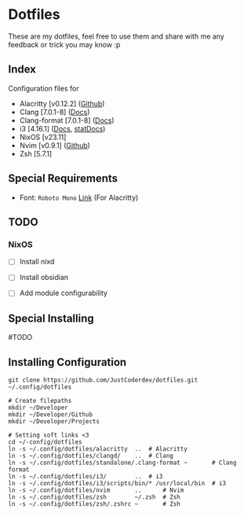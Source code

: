 # Dotfiles
These are my dotfiles, feel free to use them and
share with me any feedback or trick you may know :p

## Index

Configuration files for
- Alacritty \[v0.12.2\] ([Github](https://github.com/alacritty))
- Clang \[7.0.1-8\] ([Docs](https://clangd.llvm.org/config.html))
- Clang-format \[7.0.1-8\] ([Docs](https://releases.llvm.org/7.0.0/tools/clang/docs/ClangFormatStyleOptions.html))
- i3 \[4.16.1\] ([Docs](https://i3wm.org/docs/userguide.html), [statDocs](https://i3wm.org/docs/i3status.html))
- NixOS \[v23.11\]
- Nvim \[v0.9.1\] ([Github](https://github.com/neovim))
- Zsh \[5.7.1\]

## Special Requirements
- Font: `Roboto Mono` [Link](https://github.com/googlefonts/RobotoMono.git) (For Alacritty)

## TODO

### NixOS

- [ ] Install nixd
- [ ] Install obsidian
- [ ] Add module configurability


## Special Installing

#TODO

## Installing Configuration

```shell
git clone https://github.com/JustCoderdev/dotfiles.git ~/.config/dotfiles

# Create filepaths
mkdir ~/Developer
mkdir ~/Developer/Github
mkdir ~/Developer/Projects

# Setting soft links <3
cd ~/-config/dotfiles
ln -s ~/.config/dotfiles/alacritty  ..  # Alacritty
ln -s ~/.config/dotfiles/clangd/    ..  # Clang
ln -s ~/.config/dotfiles/standalone/.clang-format ~       # Clang format
ln -s ~/.config/dotfiles/i3/        ..  # i3
ln -s ~/.config/dotfiles/i3/scripts/bin/* /usr/local/bin  # i3
ln -s ~/.config/dotfiles/nvim       ..      # Nvim
ln -s ~/.config/dotfiles/zsh        ~/.zsh  # Zsh
ln -s ~/.config/dotfiles/zsh/.zshrc ~       # Zsh
```
